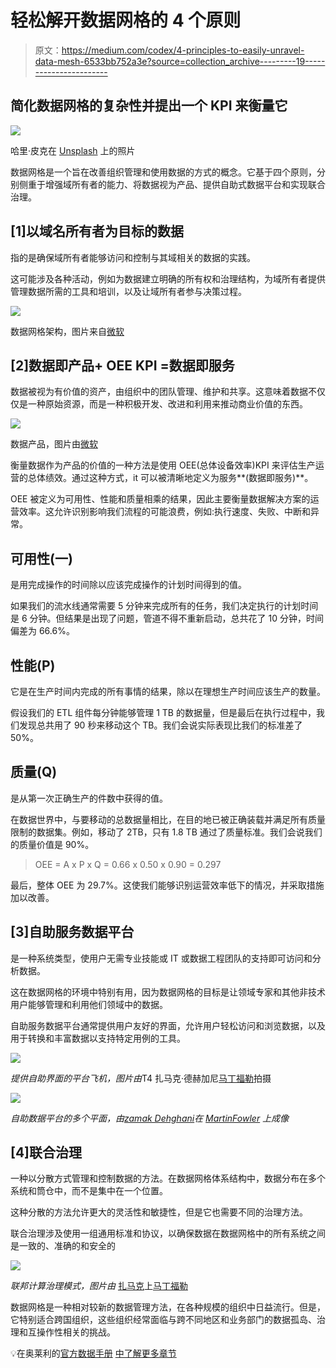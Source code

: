 # 轻松解开数据网格的 4 个原则

> 原文：<https://medium.com/codex/4-principles-to-easily-unravel-data-mesh-6533bb752a3e?source=collection_archive---------19----------------------->

## 简化数据网格的复杂性并提出一个 KPI 来衡量它

![](img/ab995fcb357960d5db9e96945b37c3fe.png)

哈里·皮克在 [Unsplash](http://unsplash.com) 上的照片

数据网格是一个旨在改善组织管理和使用数据的方式的概念。它基于四个原则，分别侧重于增强域所有者的能力、将数据视为产品、提供自助式数据平台和实现联合治理。

## [1]以域名所有者为目标的数据

指的是确保域所有者能够访问和控制与其域相关的数据的实践。

这可能涉及各种活动，例如为数据建立明确的所有权和治理结构，为域所有者提供管理数据所需的工具和培训，以及让域所有者参与决策过程。

![](img/fce0e3997aea92b1fe822e9dd3093a53.png)

数据网格架构，图片来自[微软](https://learn.microsoft.com/en-us/azure/cloud-adoption-framework/scenarios/cloud-scale-analytics/architectures/reference-architecture-data-mesh)

## [2]数据即产品+ OEE KPI =数据即服务

数据被视为有价值的资产，由组织中的团队管理、维护和共享。这意味着数据不仅仅是一种原始资源，而是一种积极开发、改进和利用来推动商业价值的东西。

![](img/c9764f2b165e8a42ced69b2462df1daf.png)

数据产品，图片由[微软](https://learn.microsoft.com/en-us/azure/cloud-adoption-framework/scenarios/cloud-scale-analytics/architectures/reference-architecture-data-mesh)

衡量数据作为产品的价值的一种方法是使用 OEE(总体设备效率)KPI 来评估生产运营的总体绩效。通过这种方式，it 可以被清晰地定义为服务**(数据即服务)**。

OEE 被定义为可用性、性能和质量相乘的结果，因此主要衡量数据解决方案的运营效率。这允许识别影响我们流程的可能浪费，例如:执行速度、失败、中断和异常。

## **可用性(一)**

是用完成操作的时间除以应该完成操作的计划时间得到的值。

如果我们的流水线通常需要 5 分钟来完成所有的任务，我们决定执行的计划时间是 6 分钟。但结果是出现了问题，管道不得不重新启动，总共花了 10 分钟，时间偏差为 66.6%。

## **性能(P)**

它是在生产时间内完成的所有事情的结果，除以在理想生产时间应该生产的数量。

假设我们的 ETL 组件每分钟能够管理 1 TB 的数据量，但是最后在执行过程中，我们发现总共用了 90 秒来移动这个 TB。我们会说实际表现比我们的标准差了 50%。

## **质量(Q)**

是从第一次正确生产的件数中获得的值。

在数据世界中，与要移动的总数据量相比，在目的地已被正确装载并满足所有质量限制的数据集。例如，移动了 2TB，只有 1.8 TB 通过了质量标准。我们会说我们的质量价值是 90%。

> OEE = A x P x Q = 0.66 x 0.50 x 0.90 = 0.297

最后，整体 OEE 为 29.7%。这使我们能够识别运营效率低下的情况，并采取措施加以改善。

## [3]自助服务数据平台

是一种系统类型，使用户无需专业技能或 IT 或数据工程团队的支持即可访问和分析数据。

这在数据网格的环境中特别有用，因为数据网格的目标是让领域专家和其他非技术用户能够管理和利用他们领域中的数据。

自助服务数据平台通常提供用户友好的界面，允许用户轻松访问和浏览数据，以及用于转换和丰富数据以支持特定用例的工具。

![](img/ff9cade7f432055d52de14a716df4a65.png)

*提供自助界面的平台飞机，图片由*T4 扎马克·德赫加尼[马丁福勒](https://martinfowler.com/articles/data-mesh-principles.html)拍摄

![](img/2a2130eee5331bbb052efa4c87771f19.png)

*自助数据平台的多个平面，由[zamak Dehghani](https://twitter.com/zhamakd)在 [MartinFowler](https://martinfowler.com/articles/data-mesh-principles.html) 上成像*

## [4]联合治理

一种以分散方式管理和控制数据的方法。在数据网格体系结构中，数据分布在多个系统和筒仓中，而不是集中在一个位置。

这种分散的方法允许更大的灵活性和敏捷性，但是它也需要不同的治理方法。

联合治理涉及使用一组通用标准和协议，以确保数据在数据网格中的所有系统之间是一致的、准确的和安全的

![](img/ab3a18a2e6533f52239eda374be52a2d.png)

*联邦计算治理模式，图片由* [扎马克](https://twitter.com/zhamakd)上[马丁福勒](https://martinfowler.com/articles/data-mesh-principles.html)

数据网格是一种相对较新的数据管理方法，在各种规模的组织中日益流行。但是，它特别适合跨国组织，这些组织经常面临与跨不同地区和业务部门的数据孤岛、治理和互操作性相关的挑战。

💡在奥莱利的[官方数据手册](https://www.oreilly.com/library/view/data-mesh/9781492092384/ch01.html) [中了解更多章节](https://www.oreilly.com/library/view/data-mesh/9781492092384/ch01.html)